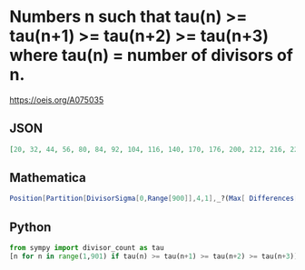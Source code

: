 # Numbers n such that tau\(n\) \>\= tau\(n\+1\) \>\= tau\(n\+2\) \>\= tau\(n\+3\) where tau\(n\) \= number of divisors of n\.
https://oeis.org/A075035
## JSON
```JSON
[20, 32, 44, 56, 80, 84, 92, 104, 116, 140, 170, 176, 200, 212, 216, 224, 230, 242, 260, 296, 300, 324, 332, 344, 374, 380, 392, 434, 440, 444, 464, 476, 500, 506, 512, 560, 594, 602, 608, 620, 632, 644, 650, 696, 704, 714, 715, 716, 740, 776, 800, 804, 836]
```
## Mathematica
```Mathematica
Position[Partition[DivisorSigma[0,Range[900]],4,1],_?(Max[ Differences[ #]]< 1&),1,Heads->False]//Flatten (* _Harvey P. Dale_, Sep 05 2019 *)
```
## Python
```Python
from sympy import divisor_count as tau
[n for n in range(1,901) if tau(n) >= tau(n+1) >= tau(n+2) >= tau(n+3)] # _Karl V. Keller, Jr._, Jul 10 2020
```
